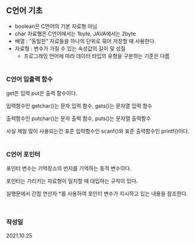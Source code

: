 
## C언어 기초

- boolean은 C언어의 기본 자료형 아님
- char 자료형은 C언어에서는 1byte, JAVA에서는 2byte
- 배열 : "동일한" 자료들을 하나의 단위로 묶어 저장할 때 사용한다.
- 자료형 : 변수가 가질 수 있는 속성값의 길이 및 성질
    - 프로그래밍 언어에 따라 데이터 타입의 유형을 구분하는 기준은 다름
<br><br>

### C언어 입출력 함수

get은 입력 put은 출력 함수이다.

입력함수인 getchar()는 문자 입력 함수, gets()는 문자열 입력 함수

출력함수인 putchar()는 문자 출력 함수, puts()는 문자열 출력함수

사실 제일 많이 사용되는건  표준 입력함수인 scanf()와 표준 출력함수인 printf()이다.
<br><br>



### C언어 포인터

포인터 변수는 기억장소의 번지를 기억하는 동적 변수이다.

포인터는 가리키는 자료형이 일치할 때 대입하는 규칙이 있다.

실행문에서 간접 연산자 *를 사용하여 포인터 변수가 지시하고 있는 내용을 참조한다.

<br>


### 작성일 
2021.10.25